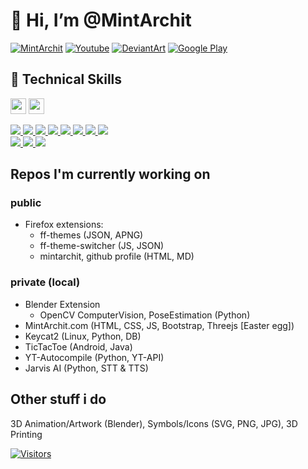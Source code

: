 
<h1> 👋 Hi, I’m @MintArchit </h1>

<span align="left">
<a href=""><img alt="MintArchit" title="MintArchit" src="https://img.shields.io/badge/MintArchit-darkgrey?style=for-the-badge&logo=" /></a>
<a href="https://www.youtube.com/channel/UC3kiIQ_Hv_mfGmGGPrVYTDA"><img alt="Youtube" title="Youtube" src="https://img.shields.io/badge/YouTube-white?style=for-the-badge&logo=youtube&logoColor=red" /></a>
<a href="https://www.deviantart.com/mintarchit">
<img alt="DeviantArt" title="DeviantArt" src="https://img.shields.io/badge/DeviantArt-black?style=for-the-badge&logo=deviantart&logoColor=05CC47" /></a>
<a href="https://play.google.com/store/apps/developer?id=MintArchit">
<img alt="Google Play" title="Google Play" src="https://img.shields.io/badge/Google%20Play-white?style=for-the-badge&logo=googleplay&logoColor=black" /></a>
</span>

## 💼 Technical Skills

<span align="left">
<a target="blank" href="https://en.wikipedia.org/wiki/HTML5"><img height="25" src="https://cdn.jsdelivr.net/gh/devicons/devicon/icons/html5/html5-original.svg" /></a>
<a target="blank" href="https://en.wikipedia.org/wiki/CSS3"><img height="25" src="https://cdn.jsdelivr.net/gh/devicons/devicon/icons/css3/css3-original.svg" /></a>
</span>

[
![](https://img.shields.io/badge/Code-HTML5-informational?style=flat&logo=HTML5&color=E34F26)
![](https://img.shields.io/badge/Code-JavaScript-informational?style=flat&logo=JavaScript&color=F7DF1E)
![](https://img.shields.io/badge/Code-CSS3-informational?style=flat&logo=CSS3&color=1572B6)
![](https://img.shields.io/badge/Code-MySQL-informational?style=flat&logo=MySQL&color=181717)
![](https://img.shields.io/badge/Code-SQLite-informational?style=flat&logo=SQLite&color=003B57)
![](https://img.shields.io/badge/Code-Python-informational?style=flat&logo=Python&color=003B57)
![](https://img.shields.io/badge/Code-Java-informational?style=flat&logo=Java&color=003B57)
![](https://img.shields.io/badge/Code-Material--UI-informational?style=flat&logo=Material-UI&color=0081CB)
</br>
![](https://img.shields.io/badge/Tools-Netlify-informational?style=flat&logo=netlify&color=00C7B7)
![](https://img.shields.io/badge/Tools-Git-informational?style=flat&logo=Git&color=F05032)
![](https://img.shields.io/badge/Tools-GitHub-informational?style=flat&logo=GitHub&color=181717)
](#)

## Repos I'm currently working on 

### public
- Firefox extensions:
  - ff-themes (JSON, APNG)
  - ff-theme-switcher (JS, JSON)
  - mintarchit, github profile (HTML, MD)

### private (local)
- Blender Extension
  - OpenCV ComputerVision, PoseEstimation (Python)
- MintArchit.com (HTML, CSS, JS, Bootstrap, Threejs [Easter egg])
- Keycat2 (Linux, Python, DB)
- TicTacToe (Android, Java)
- YT-Autocompile (Python, YT-API)
- Jarvis AI (Python, STT & TTS)

## Other stuff i do

3D Animation/Artwork (Blender), Symbols/Icons (SVG, PNG, JPG), 3D Printing

[![Visitors](https://visitor-badge.glitch.me/badge?page_id=MintArchit.MintArchit)](#profile)

<!---
- 👀 I’m interested in ...
- 🌱 I’m currently learning ...
- 💞️ I’m looking to collaborate on ...
- 📫 How to reach me ...
MintArchit/MintArchit is a ✨ special ✨ repository because its `README.md` (this file) appears on your GitHub profile.
You can click the Preview link to take a look at your changes.
--->
